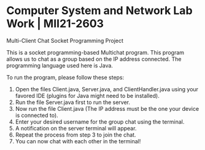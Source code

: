 # Computer System and Network Lab Work | MII21-2603
Multi-Client Chat Socket Programming Project

This is a socket programming-based Multichat program. 
This program allows us to chat as a group based on the IP address connected.
The programming language used here is Java.

To run the program, please follow these steps:
1. Open the files Client.java, Server.java, and ClientHandler.java using your favored IDE (plugins for Java might need to be installed).
2. Run the file Server.java first to run the server.
3. Now run the file Client.java (The IP address must be the one your device is connected to).
4. Enter your desired username for the group chat using the terminal.
5. A notification on the server terminal will appear.
6. Repeat the process from step 3 to join the chat.
7. You can now chat with each other in the terminal!
